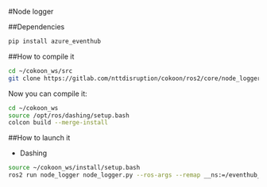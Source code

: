 #Node logger

##Dependencies

```bash
pip install azure_eventhub
```

##How to compile it
```bash
cd ~/cokoon_ws/src
git clone https://gitlab.com/nttdisruption/cokoon/ros2/core/node_logger.git
```

Now you can compile it:

```bash
cd ~/cokoon_ws
source /opt/ros/dashing/setup.bash
colcon build --merge-install
```

##How to launch it
- Dashing
```bash
source ~/cokoon_ws/install/setup.bash
ros2 run node_logger node_logger.py --ros-args --remap __ns:=/eventhub_credentials -p $(ros2 pkg prefix node_logger)/share/node_logger/config/eventhub_credentials.yaml
```